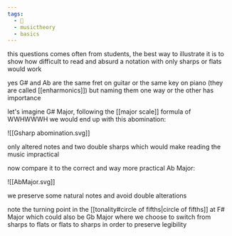 ```yaml
---
tags:
  - 🌱
  - musictheory
  - basics
---
```

this questions comes often from students, the best way to illustrate it is to show how difficult to read and absurd a notation with only sharps or flats would work 

yes G# and Ab are the same fret on guitar or the same key on piano (they are called [[enharmonics]]) but naming them one way or the other has importance

let's imagine G# Major, following the [[major scale]] formula of WWHWWWH we would end up with this abomination:

![[Gsharp abomination.svg]]

only altered notes and two double sharps which would make reading the music impractical 

now compare it to the correct and way more practical Ab Major:

![[AbMajor.svg]]

we preserve some natural notes and avoid double alterations

note the turning point in the [[tonality#circle of fifths|circle of fifths]] at F# Major which could also be Gb Major where we choose to switch from sharps to flats or flats to sharps in order to preserve legibility